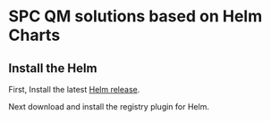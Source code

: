 # SPC QM solutions based on Helm Charts

## Install the Helm

First, Install the latest [Helm release](https://github.com/kubernetes/helm#install).

Next download and install the registry plugin for Helm.
